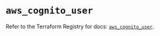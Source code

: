 # `aws_cognito_user`

Refer to the Terraform Registry for docs: [`aws_cognito_user`](https://registry.terraform.io/providers/hashicorp/aws/5.75.1/docs/resources/cognito_user).
